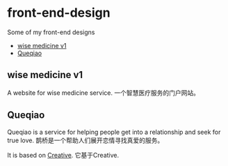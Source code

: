 # front-end-design
Some of my front-end designs

<!-- vim-markdown-toc GFM -->

* [wise medicine v1](#wise-medicine-v1)
* [Queqiao](#queqiao)

<!-- vim-markdown-toc -->

## wise medicine v1

A website for wise medicine service.
一个智慧医疗服务的门户网站。

## Queqiao

Queqiao is a service for helping people get into a relationship and seek for true love.
鹊桥是一个帮助人们展开恋情寻找真爱的服务。

It is based on [Creative](https://github.com/BlackrockDigital/startbootstrap-creative).
它基于Creative.
